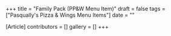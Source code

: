 +++
title = "Family Pack (PP&W Menu Item)"
draft = false
tags = ["Pasqually's Pizza & Wings Menu Items"]
date = ""

[Article]
contributors = []
gallery = []
+++
